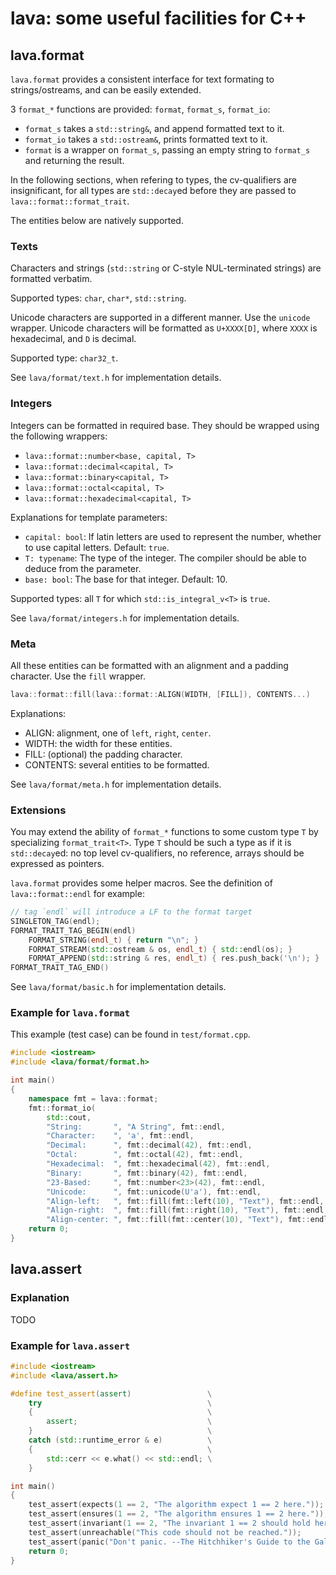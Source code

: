 # lava: some useful facilities for C++

## lava.format

`lava.format` provides a consistent interface for text formating to strings/ostreams, and can be easily extended.

3 `format_*` functions are provided: `format`, `format_s`, `format_io`:

- `format_s` takes a `std::string&`, and append formatted text to it.
- `format_io` takes a `std::ostream&`, prints formatted text to it.
- `format` is a wrapper on `format_s`, passing an empty string to `format_s` and returning the result.

In the following sections, when refering to types, the cv-qualifiers are insignificant, for all types are `std::decay`ed before they are passed to `lava::format::format_trait`.

The entities below are natively supported.

### Texts

Characters and strings (`std::string` or C-style NUL-terminated strings) are formatted verbatim.

Supported types: `char`, `char*`, `std::string`.

Unicode characters are supported in a different manner. Use the `unicode` wrapper.
Unicode characters will be formatted as `U+XXXX[D]`, where `XXXX` is hexadecimal, and `D` is decimal.

Supported type: `char32_t`.

See `lava/format/text.h` for implementation details.

### Integers

Integers can be formatted in required base. They should be wrapped using the following wrappers:

- `lava::format::number<base, capital, T>`
- `lava::format::decimal<capital, T>`
- `lava::format::binary<capital, T>`
- `lava::format::octal<capital, T>`
- `lava::format::hexadecimal<capital, T>`

Explanations for template parameters:

- `capital: bool`: If latin letters are used to represent the number, whether to use capital letters. Default: `true`.
- `T: typename`: The type of the integer. The compiler should be able to deduce from the parameter.
- `base: bool`: The base for that integer. Default: 10.

Supported types: all `T` for which `std::is_integral_v<T>` is `true`.

See `lava/format/integers.h` for implementation details.

### Meta

All these entities can be formatted with an alignment and a padding character. Use the `fill` wrapper.

```c++
lava::format::fill(lava::format::ALIGN(WIDTH, [FILL]), CONTENTS...)
```

Explanations:

- ALIGN: alignment, one of `left`, `right`, `center`.
- WIDTH: the width for these entities.
- FILL: (optional) the padding character.
- CONTENTS: several entities to be formatted.

See `lava/format/meta.h` for implementation details.

### Extensions

You may extend the ability of `format_*` functions to some custom type `T` by specializing `format_trait<T>`. Type `T` should be such a type as if it is `std::decay`ed: no top level cv-qualifiers, no reference, arrays should be expressed as pointers.

`lava.format` provides some helper macros. See the definition of `lava::format::endl` for example:

```c++
// tag `endl` will introduce a LF to the format target
SINGLETON_TAG(endl);
FORMAT_TRAIT_TAG_BEGIN(endl)
    FORMAT_STRING(endl_t) { return "\n"; }
    FORMAT_STREAM(std::ostream & os, endl_t) { std::endl(os); }
    FORMAT_APPEND(std::string & res, endl_t) { res.push_back('\n'); }
FORMAT_TRAIT_TAG_END()
```

See `lava/format/basic.h` for implementation details.

### Example for `lava.format`

This example (test case) can be found in `test/format.cpp`.

```c++
#include <iostream>
#include <lava/format/format.h>

int main()
{
    namespace fmt = lava::format;
    fmt::format_io(
        std::cout,
        "String:       ", "A String", fmt::endl,
        "Character:    ", 'a', fmt::endl,
        "Decimal:      ", fmt::decimal(42), fmt::endl,
        "Octal:        ", fmt::octal(42), fmt::endl,
        "Hexadecimal:  ", fmt::hexadecimal(42), fmt::endl,
        "Binary:       ", fmt::binary(42), fmt::endl,
        "23-Based:     ", fmt::number<23>(42), fmt::endl,
        "Unicode:      ", fmt::unicode(U'a'), fmt::endl,
        "Align-left:   ", fmt::fill(fmt::left(10), "Text"), fmt::endl,
        "Align-right:  ", fmt::fill(fmt::right(10), "Text"), fmt::endl,
        "Align-center: ", fmt::fill(fmt::center(10), "Text"), fmt::endl);
    return 0;
}
```

## lava.assert

### Explanation

TODO

### Example for `lava.assert`

```c++
#include <iostream>
#include <lava/assert.h>

#define test_assert(assert)                 \
    try                                     \
    {                                       \
        assert;                             \
    }                                       \
    catch (std::runtime_error & e)          \
    {                                       \
        std::cerr << e.what() << std::endl; \
    }

int main()
{
    test_assert(expects(1 == 2, "The algorithm expect 1 == 2 here."));
    test_assert(ensures(1 == 2, "The algorithm ensures 1 == 2 here."));
    test_assert(invariant(1 == 2, "The invariant 1 == 2 should hold here."));
    test_assert(unreachable("This code should not be reached."));
    test_assert(panic("Don't panic. --The Hitchhiker's Guide to the Galaxy"));
    return 0;
}
```
